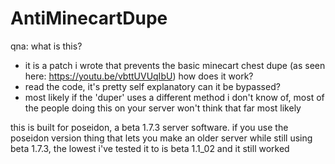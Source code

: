 # AntiMinecartDupe
qna:
what is this?
- it is a patch i wrote that prevents the basic minecart chest dupe (as seen here: <https://youtu.be/vbttUVUqIbU>)
how does it work?
- read the code, it's pretty self explanatory
can it be bypassed?
- most likely if the 'duper' uses a different method i don't know of, most of the people doing this on your server won't think that far most likely


this is built for poseidon, a beta 1.7.3 server software.
if you use the poseidon version thing that lets you make an older server while still using beta 1.7.3, the lowest i've tested it to is beta 1.1_02 and it still worked
